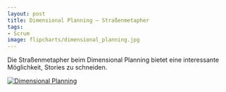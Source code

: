 ```yaml
---
layout: post
title: Dimensional Planning – Straßenmetapher
tags:
- Scrum
image: flipcharts/dimensional_planning.jpg
---
```


Die Straßenmetapher beim Dimensional Planning bietet eine interessante
Möglichkeit, Stories zu schneiden.

[![Dimensional Planning]({{site.baseurl}}/assets/img/posts/flipcharts/dimensional_planning.jpg)]({{site.baseurl}}/assets/img/posts/flipcharts/dimensional_planning.jpg)

